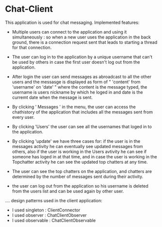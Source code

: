 
# Chat-Client
This application is used for chat messaging.
Implemented features:
+ Multiple users can connect to the application and using it simultaneously : so when a new user uses the application in the back
ground, there is a connection request sent that leads to starting a thread for that connection.

+ The user can log in to the application by a unique username that can't be used by others in case the first user doesn't log out from 
the application.

+ After login the user can send messages as abroadcast to all the other users and the messasge is displayed as form of 
" 'content' from 'username' on 'date' " where the content is the message typed, the username is users nickname by which he loged in and date
is the curremt date when the message is sent.

+ By clicking  ' Messages ' in the menu, the user can access the chathistory of the application that includes all the messages sent from
 every user.

+ By clicking 'Users' the user can see all the usernames that loged in to the application.

+ By clicking  'update' we have three cases for: if the user is in the messages activity he  can eventually see  updated messages 
from others, also if the user is working in the Users avtivity he can see if someone has loged in at that time, and in case the user is
working in the Topchatter activity he can see the updated top chatters at any time.

+ The user can see the top chatters on the application, and chatters are determined by the  number of messages sent during  their activity.

+ the user can log out from the application so his username is deleted from the users list and can be used again by other user. 

....
design patterns used in the client application:
 
 + I used singleton : ClientConnector
 + I  used observer  : ChatClientObserver
 + I used observable : ChatClientObservable
